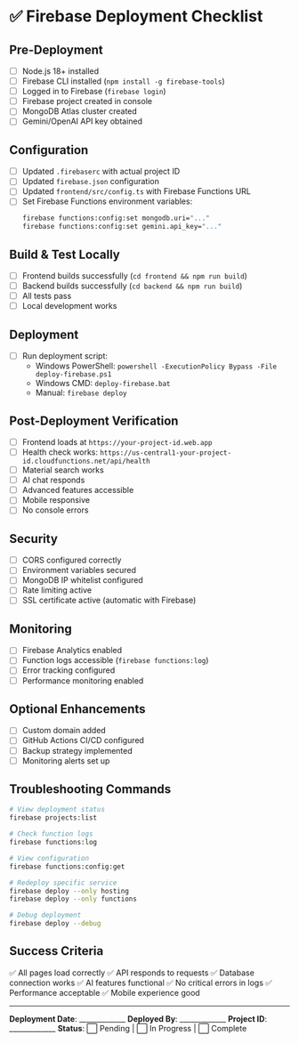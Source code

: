 # ✅ Firebase Deployment Checklist

## Pre-Deployment

- [ ] Node.js 18+ installed
- [ ] Firebase CLI installed (`npm install -g firebase-tools`)
- [ ] Logged in to Firebase (`firebase login`)
- [ ] Firebase project created in console
- [ ] MongoDB Atlas cluster created
- [ ] Gemini/OpenAI API key obtained

## Configuration

- [ ] Updated `.firebaserc` with actual project ID
- [ ] Updated `firebase.json` configuration
- [ ] Updated `frontend/src/config.ts` with Firebase Functions URL
- [ ] Set Firebase Functions environment variables:
  ```bash
  firebase functions:config:set mongodb.uri="..."
  firebase functions:config:set gemini.api_key="..."
  ```

## Build & Test Locally

- [ ] Frontend builds successfully (`cd frontend && npm run build`)
- [ ] Backend builds successfully (`cd backend && npm run build`)
- [ ] All tests pass
- [ ] Local development works

## Deployment

- [ ] Run deployment script:
  - Windows PowerShell: `powershell -ExecutionPolicy Bypass -File deploy-firebase.ps1`
  - Windows CMD: `deploy-firebase.bat`
  - Manual: `firebase deploy`

## Post-Deployment Verification

- [ ] Frontend loads at `https://your-project-id.web.app`
- [ ] Health check works: `https://us-central1-your-project-id.cloudfunctions.net/api/health`
- [ ] Material search works
- [ ] AI chat responds
- [ ] Advanced features accessible
- [ ] Mobile responsive
- [ ] No console errors

## Security

- [ ] CORS configured correctly
- [ ] Environment variables secured
- [ ] MongoDB IP whitelist configured
- [ ] Rate limiting active
- [ ] SSL certificate active (automatic with Firebase)

## Monitoring

- [ ] Firebase Analytics enabled
- [ ] Function logs accessible (`firebase functions:log`)
- [ ] Error tracking configured
- [ ] Performance monitoring enabled

## Optional Enhancements

- [ ] Custom domain added
- [ ] GitHub Actions CI/CD configured
- [ ] Backup strategy implemented
- [ ] Monitoring alerts set up

## Troubleshooting Commands

```bash
# View deployment status
firebase projects:list

# Check function logs
firebase functions:log

# View configuration
firebase functions:config:get

# Redeploy specific service
firebase deploy --only hosting
firebase deploy --only functions

# Debug deployment
firebase deploy --debug
```

## Success Criteria

✅ All pages load correctly
✅ API responds to requests
✅ Database connection works
✅ AI features functional
✅ No critical errors in logs
✅ Performance acceptable
✅ Mobile experience good

---

**Deployment Date**: _____________
**Deployed By**: _____________
**Project ID**: _____________
**Status**: ⬜ Pending | ⬜ In Progress | ⬜ Complete
